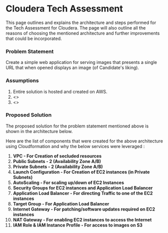 # Cloudera Tech Assessment
This page outlines and explains the architecture and steps performed for the Tech Assessment for Cloudera. The page will also outline all the reasons of choosing the mentioned architecture and further improvements that could be incorporated.

### Problem Statement
Create a simple web application for serving images that presents a single URL that when opened displays an image (of Candidate's liking).

### Assumptions
1. Entire solution is hosted and created on AWS.
2. <>
3. <>

### Proposed Solution
The proposed solution for the problem statement mentioned above is shown in the architecture below. 

<add image of architecture here>
  
Here are the list of components that were created for the above architecture using Cloudformation and why the below services were leveraged :
1. **VPC - For Creation of secluded resources**
2. **Public Subnets - 2 (Availability Zone A/B)**
3. **Private Subnets - 2 (Availability Zone A/B)**
4. **Launch Configuration - For Creation of EC2 instances (in Private Subnets)**
5. **AutoScaling - For scaling up/down of EC2 Instances**
6. **Security Groups for EC2 instances and Application Load Balancer**
7. **Application Load Balancer - For directing Traffic to one of the EC2 instances**
8. **Target Group - For Application Load Balancer**
9. **Internet Gateway - For patching/software updates required on EC2 instances**
10. **NAT Gateway - For enabling EC2 instances to access the Internet**
11. **IAM Role & IAM Instance Profile - For access to images on S3**






